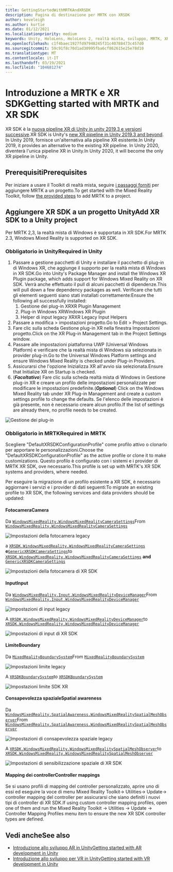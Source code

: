 ```yaml
---
title: GettingStartedWithMRTKAndXRSDK
description: Pagina di destinazione per MRTK con XRSDK
author: keveleigh
ms.author: kurtie
ms.date: 01/12/2021
ms.localizationpriority: medium
keywords: Unity, HoloLens, HoloLens 2, realtà mista, sviluppo, MRTK, XRSDK,
ms.openlocfilehash: c1f4baec1927fd97948245f31c40788473c457d0
ms.sourcegitcommit: 59c91f8c70d1ad30995fba6cf862615e25e78d10
ms.translationtype: MT
ms.contentlocale: it-IT
ms.lasthandoff: 03/19/2021
ms.locfileid: "104681274"
---
```

# <a name="getting-started-with-mrtk-and-xr-sdk"></a><span data-ttu-id="9f5f9-104">Introduzione a MRTK e XR SDK</span><span class="sxs-lookup"><span data-stu-id="9f5f9-104">Getting started with MRTK and XR SDK</span></span>

<span data-ttu-id="9f5f9-105">XR SDK è la [nuova pipeline XR di Unity in unity 2019,3 e versioni successive](https://blogs.unity3d.com/2020/01/24/unity-xr-platform-updates/).</span><span class="sxs-lookup"><span data-stu-id="9f5f9-105">XR SDK is Unity's [new XR pipeline in Unity 2019.3 and beyond](https://blogs.unity3d.com/2020/01/24/unity-xr-platform-updates/).</span></span> <span data-ttu-id="9f5f9-106">In Unity 2019, fornisce un'alternativa alla pipeline XR esistente.</span><span class="sxs-lookup"><span data-stu-id="9f5f9-106">In Unity 2019, it provides an alternative to the existing XR pipeline.</span></span> <span data-ttu-id="9f5f9-107">In Unity 2020, diventerà l'unica pipeline XR in Unity.</span><span class="sxs-lookup"><span data-stu-id="9f5f9-107">In Unity 2020, it will become the only XR pipeline in Unity.</span></span>

## <a name="prerequisites"></a><span data-ttu-id="9f5f9-108">Prerequisiti</span><span class="sxs-lookup"><span data-stu-id="9f5f9-108">Prerequisites</span></span>

<span data-ttu-id="9f5f9-109">Per iniziare a usare il Toolkit di realtà mista, seguire [i passaggi forniti](../WelcomeToMRTK.md) per aggiungere MRTK a un progetto.</span><span class="sxs-lookup"><span data-stu-id="9f5f9-109">To get started with the Mixed Reality Toolkit, follow [the provided steps](../WelcomeToMRTK.md) to add MRTK to a project.</span></span>

## <a name="add-xr-sdk-to-a-unity-project"></a><span data-ttu-id="9f5f9-110">Aggiungere XR SDK a un progetto Unity</span><span class="sxs-lookup"><span data-stu-id="9f5f9-110">Add XR SDK to a Unity project</span></span>

<span data-ttu-id="9f5f9-111">Per MRTK 2,3, la realtà mista di Windows è supportata in XR SDK.</span><span class="sxs-lookup"><span data-stu-id="9f5f9-111">For MRTK 2.3, Windows Mixed Reality is supported on XR SDK.</span></span>

### <a name="required-in-unity"></a><span data-ttu-id="9f5f9-112">Obbligatorio in Unity</span><span class="sxs-lookup"><span data-stu-id="9f5f9-112">Required in Unity</span></span>

1. <span data-ttu-id="9f5f9-113">Passare a gestione pacchetti di Unity e installare il pacchetto di plug-in di Windows XR, che aggiunge il supporto per la realtà mista di Windows in XR SDK.</span><span class="sxs-lookup"><span data-stu-id="9f5f9-113">Go into Unity's Package Manager and install the Windows XR Plugin package, which adds support for Windows Mixed Reality on XR SDK.</span></span> <span data-ttu-id="9f5f9-114">Verrà anche effettuato il pull di alcuni pacchetti di dipendenze.</span><span class="sxs-lookup"><span data-stu-id="9f5f9-114">This will pull down a few dependency packages as well.</span></span> <span data-ttu-id="9f5f9-115">Verificare che tutti gli elementi seguenti siano stati installati correttamente:</span><span class="sxs-lookup"><span data-stu-id="9f5f9-115">Ensure the following all successfully installed:</span></span>
   1. <span data-ttu-id="9f5f9-116">Gestione dei plug-in XR</span><span class="sxs-lookup"><span data-stu-id="9f5f9-116">XR Plugin Management</span></span>
   1. <span data-ttu-id="9f5f9-117">Plug-in Windows XR</span><span class="sxs-lookup"><span data-stu-id="9f5f9-117">Windows XR Plugin</span></span>
   1. <span data-ttu-id="9f5f9-118">Helper di input legacy XR</span><span class="sxs-lookup"><span data-stu-id="9f5f9-118">XR Legacy Input Helpers</span></span>
1. <span data-ttu-id="9f5f9-119">Passare a modifica > impostazioni progetto.</span><span class="sxs-lookup"><span data-stu-id="9f5f9-119">Go to Edit > Project Settings.</span></span>
1. <span data-ttu-id="9f5f9-120">Fare clic sulla scheda Gestione plug-in XR nella finestra Impostazioni progetto.</span><span class="sxs-lookup"><span data-stu-id="9f5f9-120">Click on the XR Plug-in Management tab in the Project Settings window.</span></span>
1. <span data-ttu-id="9f5f9-121">Passare alle impostazioni piattaforma UWP (Universal Windows Platform) e verificare che la realtà mista di Windows sia selezionata in provider plug-in.</span><span class="sxs-lookup"><span data-stu-id="9f5f9-121">Go to the Universal Windows Platform settings and ensure Windows Mixed Reality is checked under Plug-in Providers.</span></span>
1. <span data-ttu-id="9f5f9-122">Assicurarsi che l'opzione Inizializza XR all'avvio sia selezionata.</span><span class="sxs-lookup"><span data-stu-id="9f5f9-122">Ensure that Initialize XR on Startup is checked.</span></span>
1. <span data-ttu-id="9f5f9-123">(**_Facoltativo_**) Fare clic sulla scheda realtà mista di Windows in Gestione plug-in XR e creare un profilo delle impostazioni personalizzate per modificare le impostazioni predefinite.</span><span class="sxs-lookup"><span data-stu-id="9f5f9-123">(**_Optional_**) Click on the Windows Mixed Reality tab under XR Plug-in Management and create a custom settings profile to change the defaults.</span></span> <span data-ttu-id="9f5f9-124">Se l'elenco delle impostazioni è già presente, non è necessario creare alcun profilo.</span><span class="sxs-lookup"><span data-stu-id="9f5f9-124">If the list of settings are already there, no profile needs to be created.</span></span>

![Gestione dei plug-in](../features/Images/XRSDK/PluginManagement.png)

### <a name="required-in-mrtk"></a><span data-ttu-id="9f5f9-126">Obbligatorio in MRTK</span><span class="sxs-lookup"><span data-stu-id="9f5f9-126">Required in MRTK</span></span>

<span data-ttu-id="9f5f9-127">Scegliere "DefaultXRSDKConfigurationProfile" come profilo attivo o clonarlo per apportare le personalizzazioni.</span><span class="sxs-lookup"><span data-stu-id="9f5f9-127">Choose the "DefaultXRSDKConfigurationProfile" as the active profile or clone it to make customizations.</span></span> <span data-ttu-id="9f5f9-128">Questo profilo è configurato con i sistemi e i provider di MRTK XR SDK, ove necessario.</span><span class="sxs-lookup"><span data-stu-id="9f5f9-128">This profile is set up with MRTK's XR SDK systems and providers, where needed.</span></span>

<span data-ttu-id="9f5f9-129">Per eseguire la migrazione di un profilo esistente a XR SDK, è necessario aggiornare i servizi e i provider di dati seguenti:</span><span class="sxs-lookup"><span data-stu-id="9f5f9-129">To migrate an existing profile to XR SDK, the following services and data providers should be updated:</span></span>

#### <a name="camera"></a><span data-ttu-id="9f5f9-130">Fotocamera</span><span class="sxs-lookup"><span data-stu-id="9f5f9-130">Camera</span></span>

<span data-ttu-id="9f5f9-131">Da [`WindowsMixedReality.WindowsMixedRealityCameraSettings`](xref:Microsoft.MixedReality.Toolkit.WindowsMixedReality.WindowsMixedRealityCameraSettings)</span><span class="sxs-lookup"><span data-stu-id="9f5f9-131">From [`WindowsMixedReality.WindowsMixedRealityCameraSettings`](xref:Microsoft.MixedReality.Toolkit.WindowsMixedReality.WindowsMixedRealityCameraSettings)</span></span>

![Impostazioni della fotocamera legacy](../features/Images/XRSDK/CameraSystemLegacy.png)

<span data-ttu-id="9f5f9-133">a [`XRSDK.WindowsMixedReality.WindowsMixedRealityCameraSettings`](xref:Microsoft.MixedReality.Toolkit.XRSDK.WindowsMixedReality.WindowsMixedRealityCameraSettings) **e**[`GenericXRSDKCameraSettings`](xref:Microsoft.MixedReality.Toolkit.XRSDK.GenericXRSDKCameraSettings)</span><span class="sxs-lookup"><span data-stu-id="9f5f9-133">to [`XRSDK.WindowsMixedReality.WindowsMixedRealityCameraSettings`](xref:Microsoft.MixedReality.Toolkit.XRSDK.WindowsMixedReality.WindowsMixedRealityCameraSettings) **and** [`GenericXRSDKCameraSettings`](xref:Microsoft.MixedReality.Toolkit.XRSDK.GenericXRSDKCameraSettings)</span></span>

![Impostazioni della fotocamera di XR SDK](../features/Images/XRSDK/CameraSystemXRSDK.png)

#### <a name="input"></a><span data-ttu-id="9f5f9-135">Input</span><span class="sxs-lookup"><span data-stu-id="9f5f9-135">Input</span></span>

<span data-ttu-id="9f5f9-136">Da [`WindowsMixedReality.Input.WindowsMixedRealityDeviceManager`](xref:Microsoft.MixedReality.Toolkit.WindowsMixedReality.Input.WindowsMixedRealityDeviceManager)</span><span class="sxs-lookup"><span data-stu-id="9f5f9-136">From [`WindowsMixedReality.Input.WindowsMixedRealityDeviceManager`](xref:Microsoft.MixedReality.Toolkit.WindowsMixedReality.Input.WindowsMixedRealityDeviceManager)</span></span>

![Impostazioni di input legacy](../features/Images/XRSDK/InputSystemWMRLegacy.png)

<span data-ttu-id="9f5f9-138">A [`XRSDK.WindowsMixedReality.WindowsMixedRealityDeviceManager`](xref:Microsoft.MixedReality.Toolkit.XRSDK.WindowsMixedReality.WindowsMixedRealityDeviceManager)</span><span class="sxs-lookup"><span data-stu-id="9f5f9-138">to [`XRSDK.WindowsMixedReality.WindowsMixedRealityDeviceManager`](xref:Microsoft.MixedReality.Toolkit.XRSDK.WindowsMixedReality.WindowsMixedRealityDeviceManager)</span></span>

![Impostazioni di input di XR SDK](../features/Images/XRSDK/InputSystemWMRXRSDK.png)

#### <a name="boundary"></a><span data-ttu-id="9f5f9-140">Limite</span><span class="sxs-lookup"><span data-stu-id="9f5f9-140">Boundary</span></span>

<span data-ttu-id="9f5f9-141">Da [`MixedRealityBoundarySystem`](xref:Microsoft.MixedReality.Toolkit.Boundary.MixedRealityBoundarySystem)</span><span class="sxs-lookup"><span data-stu-id="9f5f9-141">From [`MixedRealityBoundarySystem`](xref:Microsoft.MixedReality.Toolkit.Boundary.MixedRealityBoundarySystem)</span></span>

![Impostazioni limite legacy](../features/Images/XRSDK/BoundarySystemLegacy.png)

<span data-ttu-id="9f5f9-143">A  [`XRSDKBoundarySystem`](xref:Microsoft.MixedReality.Toolkit.XRSDK.XRSDKBoundarySystem)</span><span class="sxs-lookup"><span data-stu-id="9f5f9-143">to  [`XRSDKBoundarySystem`](xref:Microsoft.MixedReality.Toolkit.XRSDK.XRSDKBoundarySystem)</span></span>

![Impostazioni limite SDK XR](../features/Images/XRSDK/BoundarySystemXRSDK.png)

#### <a name="spatial-awareness"></a><span data-ttu-id="9f5f9-145">Consapevolezza spaziale</span><span class="sxs-lookup"><span data-stu-id="9f5f9-145">Spatial awareness</span></span>

<span data-ttu-id="9f5f9-146">Da [`WindowsMixedReality.SpatialAwareness.WindowsMixedRealitySpatialMeshObserver`](xref:Microsoft.MixedReality.Toolkit.WindowsMixedReality.SpatialAwareness.WindowsMixedRealitySpatialMeshObserver)</span><span class="sxs-lookup"><span data-stu-id="9f5f9-146">From [`WindowsMixedReality.SpatialAwareness.WindowsMixedRealitySpatialMeshObserver`](xref:Microsoft.MixedReality.Toolkit.WindowsMixedReality.SpatialAwareness.WindowsMixedRealitySpatialMeshObserver)</span></span>

![Impostazioni di consapevolezza spaziale legacy](../features/Images/XRSDK/SpatialAwarenessLegacy.png)

<span data-ttu-id="9f5f9-148">A [`XRSDK.WindowsMixedReality.WindowsMixedRealitySpatialMeshObserver`](xref:Microsoft.MixedReality.Toolkit.XRSDK.WindowsMixedReality.WindowsMixedRealitySpatialMeshObserver)</span><span class="sxs-lookup"><span data-stu-id="9f5f9-148">to [`XRSDK.WindowsMixedReality.WindowsMixedRealitySpatialMeshObserver`](xref:Microsoft.MixedReality.Toolkit.XRSDK.WindowsMixedReality.WindowsMixedRealitySpatialMeshObserver)</span></span>

![Impostazioni di sensibilizzazione spaziale di XR SDK](../features/Images/XRSDK/SpatialAwarenessXRSDK.png)

#### <a name="controller-mappings"></a><span data-ttu-id="9f5f9-150">Mapping dei controller</span><span class="sxs-lookup"><span data-stu-id="9f5f9-150">Controller mappings</span></span>

<span data-ttu-id="9f5f9-151">Se si usano profili di mapping del controller personalizzato, aprire uno di essi ed eseguire la voce di menu Mixed Reality Toolkit-> Utilities-> Update-> controller mapping del controller per assicurarsi che siano definiti i nuovi tipi di controller di XR SDK.</span><span class="sxs-lookup"><span data-stu-id="9f5f9-151">If using custom controller mapping profiles, open one of them and run the Mixed Reality Toolkit -> Utilities -> Update -> Controller Mapping Profiles menu item to ensure the new XR SDK controller types are defined.</span></span>

## <a name="see-also"></a><span data-ttu-id="9f5f9-152">Vedi anche</span><span class="sxs-lookup"><span data-stu-id="9f5f9-152">See also</span></span>

* [<span data-ttu-id="9f5f9-153">Introduzione allo sviluppo AR in Unity</span><span class="sxs-lookup"><span data-stu-id="9f5f9-153">Getting started with AR development in Unity</span></span>](https://docs.unity3d.com/Manual/AROverview.html)
* [<span data-ttu-id="9f5f9-154">Introduzione allo sviluppo per VR in Unity</span><span class="sxs-lookup"><span data-stu-id="9f5f9-154">Getting started with VR development in Unity</span></span>](https://docs.unity3d.com/Manual/VROverview.html)
